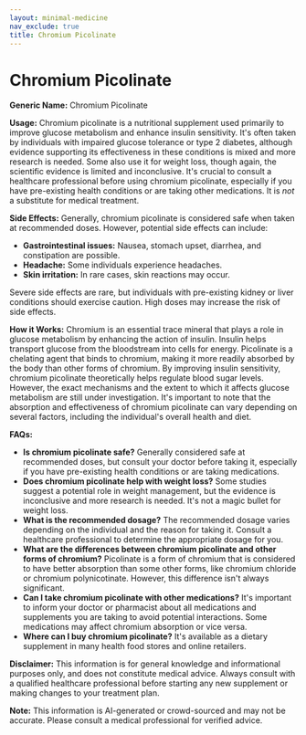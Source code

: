 ```yaml
---
layout: minimal-medicine
nav_exclude: true
title: Chromium Picolinate
---
```


# Chromium Picolinate

**Generic Name:** Chromium Picolinate

**Usage:** Chromium picolinate is a nutritional supplement used primarily to improve glucose metabolism and enhance insulin sensitivity.  It's often taken by individuals with impaired glucose tolerance or type 2 diabetes, although evidence supporting its effectiveness in these conditions is mixed and more research is needed. Some also use it for weight loss, though again, the scientific evidence is limited and inconclusive.  It's crucial to consult a healthcare professional before using chromium picolinate, especially if you have pre-existing health conditions or are taking other medications.  It is *not* a substitute for medical treatment.

**Side Effects:**  Generally, chromium picolinate is considered safe when taken at recommended doses. However, potential side effects can include:

* **Gastrointestinal issues:** Nausea, stomach upset, diarrhea, and constipation are possible.
* **Headache:** Some individuals experience headaches.
* **Skin irritation:** In rare cases, skin reactions may occur.

Severe side effects are rare, but individuals with pre-existing kidney or liver conditions should exercise caution.  High doses may increase the risk of side effects.

**How it Works:** Chromium is an essential trace mineral that plays a role in glucose metabolism by enhancing the action of insulin.  Insulin helps transport glucose from the bloodstream into cells for energy.  Picolinate is a chelating agent that binds to chromium, making it more readily absorbed by the body than other forms of chromium.  By improving insulin sensitivity, chromium picolinate theoretically helps regulate blood sugar levels. However, the exact mechanisms and the extent to which it affects glucose metabolism are still under investigation.  It's important to note that the absorption and effectiveness of chromium picolinate can vary depending on several factors, including the individual's overall health and diet.

**FAQs:**

* **Is chromium picolinate safe?**  Generally considered safe at recommended doses, but consult your doctor before taking it, especially if you have pre-existing health conditions or are taking medications.
* **Does chromium picolinate help with weight loss?**  Some studies suggest a potential role in weight management, but the evidence is inconclusive and more research is needed.  It's not a magic bullet for weight loss.
* **What is the recommended dosage?**  The recommended dosage varies depending on the individual and the reason for taking it.  Consult a healthcare professional to determine the appropriate dosage for you.
* **What are the differences between chromium picolinate and other forms of chromium?**  Picolinate is a form of chromium that is considered to have better absorption than some other forms, like chromium chloride or chromium polynicotinate.  However, this difference isn't always significant.
* **Can I take chromium picolinate with other medications?**  It's important to inform your doctor or pharmacist about all medications and supplements you are taking to avoid potential interactions.  Some medications may affect chromium absorption or vice versa.
* **Where can I buy chromium picolinate?**  It's available as a dietary supplement in many health food stores and online retailers.


**Disclaimer:** This information is for general knowledge and informational purposes only, and does not constitute medical advice.  Always consult with a qualified healthcare professional before starting any new supplement or making changes to your treatment plan.


**Note:** This information is AI-generated or crowd-sourced and may not be accurate. Please consult a medical professional for verified advice.